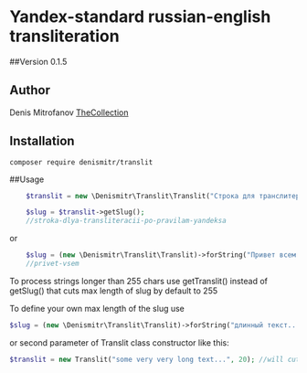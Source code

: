 # Yandex-standard russian-english transliteration

##Version
0.1.5

## Author
Denis Mitrofanov
[TheCollection](https://thecollection.ru)

## Installation
```
composer require denismitr/translit
```

##Usage
```php
    $translit = new \Denismitr\Translit\Translit("Строка для транслитерации, по правилам Яндекс!");

    $slug = $translit->getSlug();
    //stroka-dlya-transliteracii-po-pravilam-yandeksa
```
or
```php
    $slug = (new \Denismitr\Translit\Translit)->forString("Привет всем!")->getSlug();
    //privet-vsem
```
To process strings longer than 255 chars use getTranslit() instead of getSlug()
that cuts max length of slug by default to 255

To define your own max length of the slug use
```php
$slug = (new \Denismitr\Translit\Translit)->forString("длинный текст...")->setMaxLength(150)->getSlug();
```
or second parameter of Translit class constructor like this:
```php
$translit = new Translit("some very very long text...", 20); //will cut the slug to 20 chars
```
